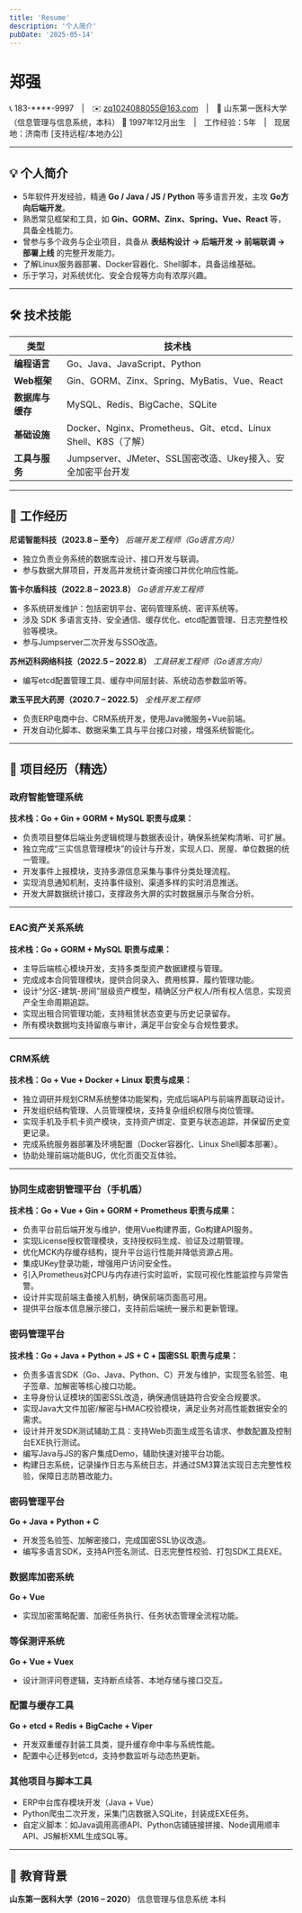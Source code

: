 ```yaml
---
title: 'Resume'
description: '个人简介'
pubDate: '2025-05-14'
---
```


# 郑强

📞 183-****-9997 | ✉️ [zq1024088055@163.com](mailto:zq1024088055@163.com) | 🏫 山东第一医科大学（信息管理与信息系统，本科）
 🎂 1997年12月出生 | 工作经验：5年 | 现居地：济南市 [支持远程/本地办公]

------

## 💡 个人简介

- 5年软件开发经验，精通 **Go / Java / JS / Python** 等多语言开发，主攻 **Go方向后端开发**。
- 熟悉常见框架和工具，如 **Gin、GORM、Zinx、Spring、Vue、React** 等，具备全栈能力。
- 曾参与多个政务与企业项目，具备从 **表结构设计 → 后端开发 → 前端联调 → 部署上线** 的完整开发能力。
- 了解Linux服务器部署、Docker容器化、Shell脚本，具备运维基础。
- 乐于学习，对系统优化、安全合规等方向有浓厚兴趣。

------

## 🛠 技术技能

| 类型             | 技术栈                                                       |
| ---------------- | ------------------------------------------------------------ |
| **编程语言**     | Go、Java、JavaScript、Python                                 |
| **Web框架**      | Gin、GORM、Zinx、Spring、MyBatis、Vue、React                 |
| **数据库与缓存** | MySQL、Redis、BigCache、SQLite                               |
| **基础设施**     | Docker、Nginx、Prometheus、Git、etcd、Linux Shell、K8S（了解） |
| **工具与服务**   | Jumpserver、JMeter、SSL国密改造、Ukey接入、安全加密平台开发  |

------

## 💼 工作经历

**尼诺智能科技（2023.8 – 至今）**
 *后端开发工程师（Go语言方向）*

- 独立负责业务系统的数据库设计、接口开发与联调。
- 参与数据大屏项目，开发高并发统计查询接口并优化响应性能。

**笛卡尔盾科技（2022.8 – 2023.8）**
 *Go语言开发工程师*

- 多系统研发维护：包括密钥平台、密码管理系统、密评系统等。
- 涉及 SDK 多语言支持、安全通信、缓存优化、etcd配置管理、日志完整性校验等模块。
- 参与Jumpserver二次开发与SSO改造。

**苏州迈科网络科技（2022.5 – 2022.8）**
 *工具研发工程师（Go语言方向）*

- 编写etcd配置管理工具、缓存中间层封装、系统动态参数监听等。

**漱玉平民大药房（2020.7 – 2022.5）**
 *全栈开发工程师*

- 负责ERP电商中台、CRM系统开发，使用Java微服务+Vue前端。
- 开发自动化脚本、数据采集工具与平台接口对接，增强系统智能化。

------

## 📌 项目经历（精选）

### 政府智能管理系统

**技术栈：Go + Gin + GORM + MySQL**
 **职责与成果：**

- 负责项目整体后端业务逻辑梳理与数据表设计，确保系统架构清晰、可扩展。
- 独立完成“三实信息管理模块”的设计与开发，实现人口、房屋、单位数据的统一管理。
- 开发事件上报模块，支持多源信息采集与事件分类处理流程。
- 实现消息通知机制，支持事件级别、渠道多样的实时消息推送。
- 开发大屏数据统计接口，支撑政务大屏的实时数据展示与聚合分析。

------

### EAC资产关系系统

**技术栈：Go + GORM + MySQL**
 **职责与成果：**

- 主导后端核心模块开发，支持多类型资产数据建模与管理。
- 完成成本合同管理模块，提供合同录入、费用核算、履约管理功能。
- 设计“分区-建筑-房间”层级资产模型，精确区分产权人/所有权人信息，实现资产全生命周期追踪。
- 实现出租合同管理功能，支持租赁状态变更与历史记录留存。
- 所有模块数据均支持留痕与审计，满足平台安全与合规性要求。

------

### CRM系统

**技术栈：Go + Vue + Docker + Linux**
 **职责与成果：**

- 独立调研并规划CRM系统整体功能架构，完成后端API与前端界面联动设计。
- 开发组织结构管理、人员管理模块，支持复杂组织权限与岗位管理。
- 实现手机及手机卡资产模块，支持资产绑定、变更与状态追踪，并保留历史变更记录。
- 完成系统服务器部署及环境配置（Docker容器化、Linux Shell脚本部署）。
- 协助处理前端功能BUG，优化页面交互体验。

------



### 协同生成密钥管理平台（手机盾）

**技术栈：Go + Vue + Gin + GORM + Prometheus**
 **职责与成果：**

- 负责平台前后端开发与维护，使用Vue构建界面，Go构建API服务。
- 实现License授权管理模块，支持授权码生成、验证及过期管理。
- 优化MCK内存缓存结构，提升平台运行性能并降低资源占用。
- 集成UKey登录功能，增强用户访问安全性。
- 引入Prometheus对CPU与内存进行实时监听，实现可视化性能监控与异常告警。
- 设计并实现前端主备接入机制，确保前端页面高可用。
- 提供平台版本信息展示接口，支持前后端统一展示和更新管理。



### 密码管理平台

**技术栈：Go + Java + Python + JS + C + 国密SSL**
 **职责与成果：**

- 负责多语言SDK（Go、Java、Python、C）开发与维护，实现签名验签、电子签章、加解密等核心接口功能。
- 主导身份认证模块的国密SSL改造，确保通信链路符合安全合规要求。
- 实现Java大文件加密/解密与HMAC校验模块，满足业务对高性能数据安全的需求。
- 设计并开发SDK测试辅助工具：支持Web页面生成签名请求、参数配置及控制台EXE执行测试。
- 编写Java与JS的客户集成Demo，辅助快速对接平台功能。
- 构建日志系统，记录操作日志与系统日志，并通过SM3算法实现日志完整性校验，保障日志防篡改能力。

### 密码管理平台

**Go + Java + Python + C**

- 开发签名验签、加解密接口，完成国密SSL协议改造。
- 编写多语言SDK，支持API签名测试、日志完整性校验、打包SDK工具EXE。

### 数据库加密系统

**Go + Vue**

- 实现加密策略配置、加密任务执行、任务状态管理全流程功能。

### 等保测评系统

**Go + Vue + Vuex**

- 设计测评问卷逻辑，支持断点续答、本地存储与接口交互。

### 配置与缓存工具

**Go + etcd + Redis + BigCache + Viper**

- 开发双重缓存封装工具类，提升缓存命中率与系统性能。
- 配置中心迁移到etcd，支持参数监听与动态热更新。

### 其他项目与脚本工具

- ERP中台库存模块开发（Java + Vue）
- Python爬虫二次开发，采集门店数据入SQLite，封装成EXE任务。
- 自定义脚本：如Java调用高德API、Python店铺链接拼接、Node调用顺丰API、JS解析XML生成SQL等。

------

## 📝 教育背景

**山东第一医科大学（2016 – 2020）**
 信息管理与信息系统 本科

